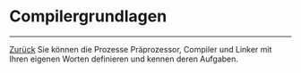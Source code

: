 # Compilergrundlagen
---
[Zurück](../README.md)
Sie können die Prozesse Präprozessor, Compiler und Linker mit Ihren eigenen
Worten definieren und kennen deren Aufgaben.
